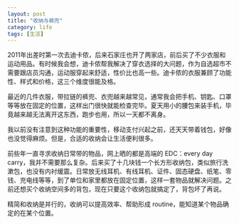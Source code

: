 ```yaml
---
layout: post
title: "收纳与裤兜"
category: life
tags: [生活]
---
```


2011年出差时第一次去迪卡侬，后来石家庄也开了两家店，前后买了不少衣服和运动用品。有时候我会想，迪卡侬帮我解决了穿衣选择的大问题，作为自选超市不需要跟店员沟通，运动服穿起来舒适，性价比也高一些。迪卡侬的衣服兼顾了功能性、样式和价格，这三个维度很能及格。

最近的几件衣服，带拉链的裤兜、衣兜越来越常见，通常我会把手机、钥匙、口罩等等放在固定的位置，这样出门很快就能检查完毕。夏天用小的腰包来装手机，毕竟越来越无法离开这东西，跑步也用，所以一天都不离身。

我以前没有注意到这种功能的重要性，移动支付兴起之前，还天天带着钱包，好像也没觉得麻烦。但是，合适的收纳会让生活便利很多。

前些年一直寻求收纳日常带的物品，网上晒的都是高端的 EDC：every day carry，我并不需要那么复杂。后来买了十几块钱一个长方形收纳包，类似旅行洗漱包，也没有内衬缓震。日常放无线耳机、有线耳机、证件、固态硬盘、纸笔、零钱、充电线等等，到了单位和家里都放在固定位置，这样一套物品就解决问题。之前还想买个收纳空间多的背包，现在只要这个收纳包就搞定了，背包坏了再说。

精简和收纳是并行的，收纳可以提高效率、帮助形成 routine，能知道某个物品确定的在某个位置。